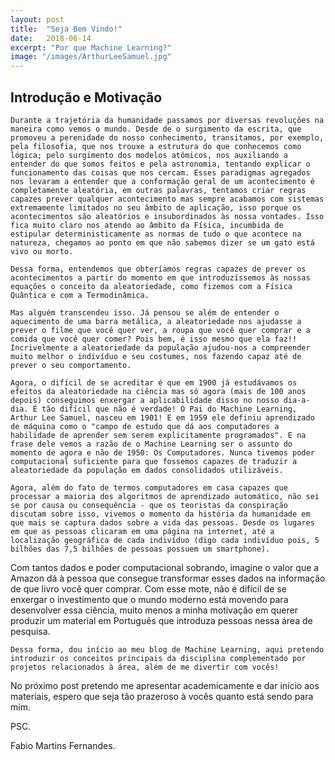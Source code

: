 ```yaml
---
layout: post
title:  "Seja Bem Vindo!"
date:   2018-06-14
excerpt: "Por que Machine Learning?"
image: "/images/ArthurLeeSamuel.jpg"
---
```


## Introdução e Motivação

    Durante a trajetória da humanidade passamos por diversas revoluções na maneira como vemos o mundo. Desde de o surgimento da escrita, que promoveu a perenidade do nosso conhecimento, transitamos, por exemplo, pela filosofia, que nos trouxe a estrutura do que conhecemos como lógica; pelo surgimento dos modelos atômicos, nos auxiliando a entender do que somos feitos e pela astronomia, tentando explicar o funcionamento das coisas que nos cercam. Esses paradigmas agregados nos levaram a entender que a conformação geral de um acontecimento é completamente aleatória, em outras palavras, tentamos criar regras capazes prever qualquer acontecimento mas sempre acabamos com sistemas extremamente limitados no seu âmbito de aplicação, isso porque os acontecimentos são aleatórios e insubordinados às nossa vontades. Isso fica muito claro nos atendo ao âmbito da Física, incumbida de estipular deterministicamente as normas de tudo o que acontece na natureza, chegamos ao ponto em que não sabemos dizer se um gato está vivo ou morto.
	
    Dessa forma, entendemos que obteríamos regras capazes de prever os acontecimentos a partir do momento em que introduzíssemos às nossas equações o conceito da aleatoriedade, como fizemos com a Física Quântica e com a Termodinâmica.
	
    Mas alguém transcendeu isso. Já pensou se além de entender o aquecimento de uma barra metálica, a aleatoriedade nos ajudasse a prever o filme que você quer ver, a roupa que você quer comprar e a comida que você quer comer? Pois bem, é isso mesmo que ela faz!! Incrivelmente a aleatoriedade da população ajudou-nos a compreender muito melhor o indivíduo e seu costumes, nos fazendo capaz até de prever o seu comportamento.
	
    Agora, o difícil de se acreditar é que em 1900 já estudávamos os efeitos da aleatoriedade na ciência mas só agora (mais de 100 anos depois) conseguimos enxergar a aplicabilidade disso no nosso dia-a-dia. É tão difícil que não é verdade! O Pai do Machine Learning, Arthur Lee Samuel, nasceu em 1901! E em 1959 ele definiu aprendizado de máquina como o "campo de estudo que dá aos computadores a habilidade de aprender sem serem explicitamente programados". E na frase dele vemos a razão de o Machine Learning ser o assunto do momento de agora e não de 1950: Os Computadores. Nunca tivemos poder computacional suficiente para que fossemos capazes de traduzir a aleatoriedade da população em dados consolidados utilizáveis.
	
    Agora, além do fato de termos computadores em casa capazes que processar a maioria dos algoritmos de aprendizado automático, não sei se por causa ou consequência - que os teoristas da conspiração discutam sobre isso, vivemos o momento da história da humanidade em que mais se captura dados sobre a vida das pessoas. Desde os lugares em que as pessoas clicaram em uma página na internet, até a localização geográfica de cada indivíduo (digo cada indivíduo pois, 5 bilhões das 7,5 bilhões de pessoas possuem um smartphone).
Com tantos dados e poder computacional sobrando, imagine o valor que a Amazon dá à pessoa que consegue transformar esses dados na informação de que livro você quer comprar. Com esse mote, não é difícil de se enxergar o investimento que o mundo moderno está movendo para desenvolver essa ciência, muito menos a minha motivação em querer produzir um material em Português que introduza pessoas nessa área de pesquisa.
    
    Dessa forma, dou início ao meu blog de Machine Learning, aqui pretendo introduzir os conceitos principais da disciplina complementado por projetos relacionados à área, além de me divertir com vocês!
No próximo post pretendo me apresentar academicamente e dar início aos materiais, espero que seja tão prazeroso à vocês quanto está sendo para mim.

PSC.

Fabio Martins Fernandes.
